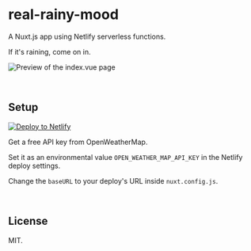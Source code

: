 # real-rainy-mood

A Nuxt.js app using Netlify serverless functions.

If it's raining, come on in.

![Preview of the index.vue page](https://github.com/healeycodes/real-rainy-mood/blob/master/preview.png)

<br>

## Setup

[![Deploy to Netlify](https://www.netlify.com/img/deploy/button.svg)](https://app.netlify.com/start/deploy?repository=https://github.com/healeycodes/real-rainy-mood)

Get a free API key from OpenWeatherMap.

Set it as an environmental value `OPEN_WEATHER_MAP_API_KEY` in the Netlify deploy settings.

Change the `baseURL` to your deploy's URL inside `nuxt.config.js`.

<br>

## License

MIT.